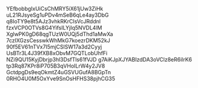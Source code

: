 YEfbobbgIxUiCsChMRY5iX61jUw3ZiHk
uL21RJsyeSg1uPDv4mSeB6qLe4ay3DbG
q8IoTY9e8t5AJz3vhkRKrCIsVcJRddnl
fzxVCP0OTVs8G4YifsILYjIq5NVDL4lM
XglwPK0gD68qgTUzW0UQj5dThd1aMwXa
7czIXGzsCesswkWhMkG7koezrDKM52kJ
90f5EV61nTVx7I5mjCSlSW17a3d2Cyyj
UsBTr3L4J39fXB8xObvM7GQTLobUhfFi
NZi9QU15KyjDbrjp3hl3DsfTls61fVJD
g7AiKJpXJYABIzdDA3oVClz8eR6ilrK6
tp3Rq87KPr8iP705B3qVHoILrW4y2JV8
GctdpgDs9eqOkmtZ4uGSVUGufA8BGpTn
0RHO4U0M5OxYve9SnOsHFHS38pjhCG35
